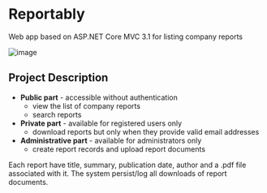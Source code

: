 # Reportably
Web app based on ASP.NET Core MVC 3.1 for listing company reports

![image](https://user-images.githubusercontent.com/44443424/74246647-8c1ea480-4ced-11ea-849d-98a56432124f.png)

## Project Description

* **Public part** -  accessible without authentication
  - view the list of company reports
  - search reports
* **Private part** - available for registered users only
  - download reports but only when they provide valid email addresses
* **Administrative part** - available for administrators only
  - create report records and upload report documents

Each report have title, summary, publication date, author and a .pdf file associated with it.
The system persist/log all downloads of report documents. 
 
